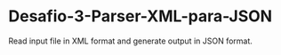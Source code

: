 # Desafio-3-Parser-XML-para-JSON
 Read input file in XML format and generate output in JSON format.
